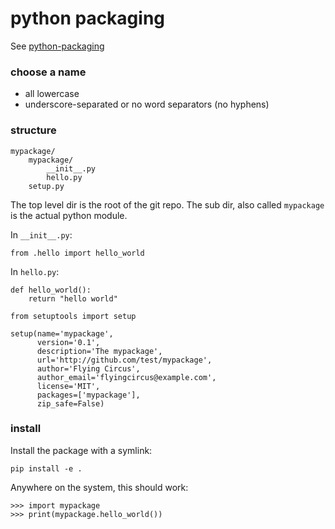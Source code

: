 # python packaging

See [python-packaging](https://python-packaging.readthedocs.io/en/latest/index.html)

### choose a name
- all lowercase
- underscore-separated or no word separators (no hyphens)

### structure
```
mypackage/
    mypackage/
        __init__.py
        hello.py
    setup.py
```

The top level dir is the root of the git repo. The sub dir, also called `mypackage` is the actual python module.

In `__init__.py`:

```
from .hello import hello_world
```

In `hello.py`:

```
def hello_world():
    return "hello world"
```


```
from setuptools import setup

setup(name='mypackage',
      version='0.1',
      description='The mypackage',
      url='http://github.com/test/mypackage',
      author='Flying Circus',
      author_email='flyingcircus@example.com',
      license='MIT',
      packages=['mypackage'],
      zip_safe=False)
```

### install
Install the package with a symlink:
```
pip install -e .
```

Anywhere on the system, this should work:

```
>>> import mypackage
>>> print(mypackage.hello_world())
```
